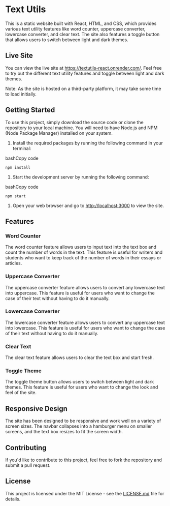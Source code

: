 Text Utils
==========

This is a static website built with React, HTML, and CSS, which provides various text utility features like word counter, uppercase converter, lowercase converter, and clear text. The site also features a toggle button that allows users to switch between light and dark themes.

Live Site
---------

You can view the live site at <https://textutils-react.onrender.com/>. Feel free to try out the different text utility features and toggle between light and dark themes.

Note: As the site is hosted on a third-party platform, it may take some time to load initially.

Getting Started
---------------

To use this project, simply download the source code or clone the repository to your local machine. You will need to have Node.js and NPM (Node Package Manager) installed on your system.

1.  Install the required packages by running the following command in your terminal:

bashCopy code

`npm install`

1.  Start the development server by running the following command:

bashCopy code

`npm start`

1.  Open your web browser and go to [http://localhost:3000](http://localhost:3000/) to view the site.

Features
--------

### Word Counter

The word counter feature allows users to input text into the text box and count the number of words in the text. This feature is useful for writers and students who want to keep track of the number of words in their essays or articles.

### Uppercase Converter

The uppercase converter feature allows users to convert any lowercase text into uppercase. This feature is useful for users who want to change the case of their text without having to do it manually.

### Lowercase Converter

The lowercase converter feature allows users to convert any uppercase text into lowercase. This feature is useful for users who want to change the case of their text without having to do it manually.

### Clear Text

The clear text feature allows users to clear the text box and start fresh.

### Toggle Theme

The toggle theme button allows users to switch between light and dark themes. This feature is useful for users who want to change the look and feel of the site.

Responsive Design
-----------------

The site has been designed to be responsive and work well on a variety of screen sizes. The navbar collapses into a hamburger menu on smaller screens, and the text box resizes to fit the screen width.

Contributing
------------

If you'd like to contribute to this project, feel free to fork the repository and submit a pull request.

License
-------

This project is licensed under the MIT License - see the [LICENSE.md](https://chat.openai.com/LICENSE.md) file for details.